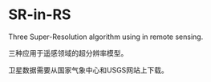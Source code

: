 # SR-in-RS
Three  Super-Resolution algorithm using in remote sensing.

三种应用于遥感领域的超分辨率模型。

卫星数据需要从国家气象中心和USGS网站上下载。
